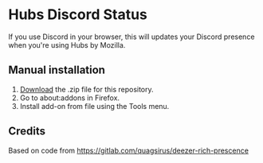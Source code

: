 # Hubs Discord Status

If you use Discord in your browser, this will updates your Discord presence when you're using Hubs by Mozilla.

## Manual installation

1. [Download](https://github.com/brianpeiris/hubs-discord-status/archive/master.zip) the .zip file for this repository.
2. Go to about:addons in Firefox.
3. Install add-on from file using the Tools menu.

## Credits

Based on code from https://gitlab.com/quagsirus/deezer-rich-prescence
